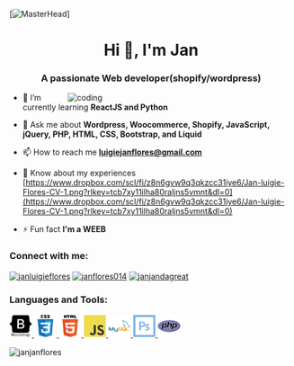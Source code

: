 [![MasterHead](https://user-images.githubusercontent.com/74038190/241765440-80728820-e06b-4f96-9c9e-9df46f0cc0a5.gif)]

<h1 align="center">Hi 👋, I'm Jan</h1>
<h3 align="center">A passionate Web developer(shopify/wordpress)</h3>
<img align="right" width="400" alt="coding" src="https://camo.githubusercontent.com/cae12fddd9d6982901d82580bdf321d81fb299141098ca1c2d4891870827bf17/68747470733a2f2f6d69726f2e6d656469756d2e636f6d2f6d61782f313336302f302a37513379765349765f7430696f4a2d5a2e676966" />

- 🌱 I’m currently learning **ReactJS and Python**

- 💬 Ask me about **Wordpress, Woocommerce, Shopify, JavaScript, jQuery, PHP, HTML, CSS, Bootstrap, and Liquid**

- 📫 How to reach me **luigiejanflores@gmail.com**

- 📄 Know about my experiences [https://www.dropbox.com/scl/fi/z8n6gvw9q3qkzcc31iye6/Jan-luigie-Flores-CV-1.png?rlkey=tcb7xy11ilha80raljns5vmnt&dl=0](https://www.dropbox.com/scl/fi/z8n6gvw9q3qkzcc31iye6/Jan-luigie-Flores-CV-1.png?rlkey=tcb7xy11ilha80raljns5vmnt&dl=0)

- ⚡ Fun fact **I'm a WEEB**

<h3 align="left">Connect with me:</h3>
<p align="left">
<a href="https://linkedin.com/in/janluigieflores" target="blank"><img align="center" src="https://raw.githubusercontent.com/rahuldkjain/github-profile-readme-generator/master/src/images/icons/Social/linked-in-alt.svg" alt="janluigieflores" height="30" width="40" /></a>
<a href="https://fb.com/janflores014" target="blank"><img align="center" src="https://raw.githubusercontent.com/rahuldkjain/github-profile-readme-generator/master/src/images/icons/Social/facebook.svg" alt="janflores014" height="30" width="40" /></a>
<a href="https://instagram.com/janjandagreat" target="blank"><img align="center" src="https://raw.githubusercontent.com/rahuldkjain/github-profile-readme-generator/master/src/images/icons/Social/instagram.svg" alt="janjandagreat" height="30" width="40" /></a>
</p>

<h3 align="left">Languages and Tools:</h3>
<p align="left"> <a href="https://getbootstrap.com" target="_blank" rel="noreferrer"> <img src="https://raw.githubusercontent.com/devicons/devicon/master/icons/bootstrap/bootstrap-plain-wordmark.svg" alt="bootstrap" width="40" height="40"/> </a> <a href="https://www.w3schools.com/css/" target="_blank" rel="noreferrer"> <img src="https://raw.githubusercontent.com/devicons/devicon/master/icons/css3/css3-original-wordmark.svg" alt="css3" width="40" height="40"/> </a> <a href="https://www.w3.org/html/" target="_blank" rel="noreferrer"> <img src="https://raw.githubusercontent.com/devicons/devicon/master/icons/html5/html5-original-wordmark.svg" alt="html5" width="40" height="40"/> </a> <a href="https://developer.mozilla.org/en-US/docs/Web/JavaScript" target="_blank" rel="noreferrer"> <img src="https://raw.githubusercontent.com/devicons/devicon/master/icons/javascript/javascript-original.svg" alt="javascript" width="40" height="40"/> </a> <a href="https://www.mysql.com/" target="_blank" rel="noreferrer"> <img src="https://raw.githubusercontent.com/devicons/devicon/master/icons/mysql/mysql-original-wordmark.svg" alt="mysql" width="40" height="40"/> </a> <a href="https://www.photoshop.com/en" target="_blank" rel="noreferrer"> <img src="https://raw.githubusercontent.com/devicons/devicon/master/icons/photoshop/photoshop-line.svg" alt="photoshop" width="40" height="40"/> </a> <a href="https://www.php.net" target="_blank" rel="noreferrer"> <img src="https://raw.githubusercontent.com/devicons/devicon/master/icons/php/php-original.svg" alt="php" width="40" height="40"/> </a> </p>

<p><img align="center" src="https://github-readme-stats.vercel.app/api/top-langs?username=janjanflores&show_icons=true&locale=en&layout=compact" alt="janjanflores" /></p>
